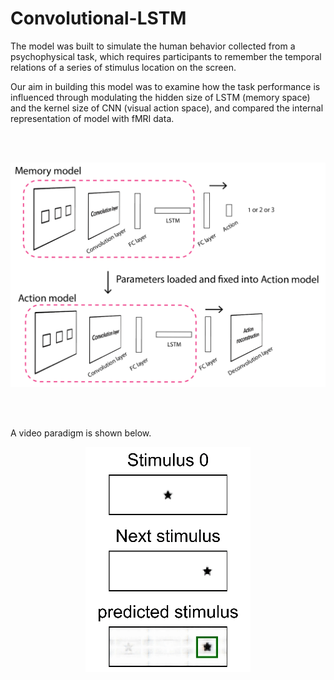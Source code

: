 # Convolutional-LSTM

The model was built to simulate the human behavior collected from a psychophysical task, which requires participants to remember the temporal relations of a series of stimulus location on the screen.

Our aim in building this model was to examine how the task performance is influenced through modulating the hidden size of LSTM (memory space) and the kernel size of CNN (visual action space), and compared the internal representation of model with fMRI data.

<br /><br />

<p align="center">
<img src='https://github.com/ZHANGneuro/Convolutional-LSTM/blob/main/model%20architecture.png' width='600'>

</p>
<br /><br />

A video paradigm is shown below.
<p align="center"> 
<img src="https://github.com/ZHANGneuro/Convolutional-LSTM/blob/main/convolutional_lstm_demo.gif">
</p>
<br /> <br /> 


